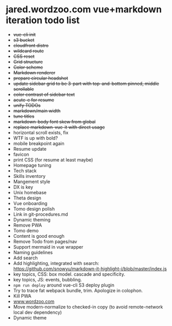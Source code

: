 # jared.wordzoo.com vue+markdown iteration todo list

- ~~vue-cli init~~
- ~~s3 bucket~~
- ~~cloudfront distro~~
- ~~wildcard route~~
- ~~CSS reset~~
- ~~Grid structure~~
- ~~Color scheme~~
- ~~Markdown renderer~~
- ~~prepare circular headshot~~
- ~~update sidebar grid to be 3-part with top-and-bottom pinned, middle scrollable~~
- ~~color contrast of sidebar text~~
- ~~acute-e for resume~~
- ~~unify TODOs~~
- ~~markdown/main width~~
- ~~tune titles~~
- ~~markdown-body font skew from global~~
- ~~replace markdown-vue-it with direct usage~~
- horizontal scroll exists, fix
- WTF is up with bold?
- mobile breakpoint again
- Resume update
- favicon
- print CSS (for resume at least maybe)
- Homepage tuning
- Tech stack
- Skills inventory
- Mangement style
- DX is key
- Unix homebase
- Theta design
- Vue onboarding
- Tomo design polish
- Link in git-procedures.md
- Dynamic theming
- Remove PWA
- Tomo demo
- Content is good enough
- Remove Todo from pages/nav
- Support mermaid in vue wrapper
- Naming guidelines
- Add search
- Add highlighting, integrated with search: https://github.com/snowyu/markdown-it-highlight-i/blob/master/index.js
- key topics, CSS: box model. cascade and specificity.
- key topics, JS: events, bubbling.
- `npm run deploy` around vue-cli S3 deploy plugin
- Try to trace fat webpack bundle, trim. Apologize in colophon.
- Kill PWA
- www.wordzoo.com
- Move modern-normalize to checked-in copy (to avoid remote-network local dev dependency)
- Dynamic theme
